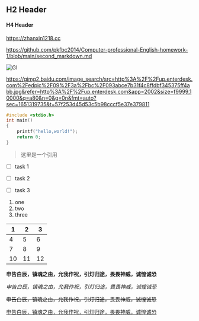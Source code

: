 ## H2 Header



#### H4 Header



https://zhanxin1218.cc



https://github.com/pkfbc2014/Computer-professional-English-homework-1/blob/main/second_markdown.md



![GI](C:\Users\14768\Desktop\Computer-professional-English-homework-1\GI.png)



https://gimg2.baidu.com/image_search/src=http%3A%2F%2Fup.enterdesk.com%2Fedpic%2F09%2F3a%2Fbc%2F093abce7b31f4c8ffdbf345375ff4abb.jpg&refer=http%3A%2F%2Fup.enterdesk.com&app=2002&size=f9999,10000&q=a80&n=0&g=0n&fmt=auto?sec=1651319735&t=57f253d45d53c5b98cccf5e37e379811



```c
#include <stdio.h>
int main()
{
    printf("hello,world!");
    return 0;
}
```



> 这里是一个引用



- [ ] task 1
- [ ] task 2
- [ ] task 3

 

1. one
2. two
3. three



| 1    | 2    | 3    |
| ---- | ---- | ---- |
| 4    | 5    | 6    |
| 7    | 8    | 9    |
| 10   | 11   | 12   |

**申告白辰，镇魂之由，允我作祝，引灯归途，畏畏神威，诚惶诚恐**



*申告白辰，镇魂之由，允我作祝，引灯归途，畏畏神威，诚惶诚恐*



~~申告白辰，镇魂之由，允我作祝，引灯归途，畏畏神威，诚惶诚恐~~



<u>申告白辰，镇魂之由，允我作祝，引灯归途，畏畏神威，诚惶诚恐</u>
